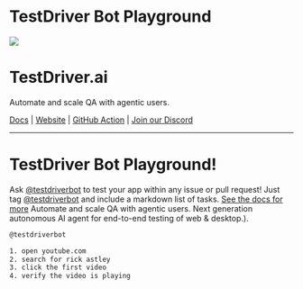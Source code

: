 # TestDriver Bot Playground

<a href="https://testdriver.ai"><img src="https://github.com/dashcamio/testdriver/assets/318295/2a0ad981-8504-46f0-ad97-60cb6c26f1e7"/></a>

# TestDriver.ai

Automate and scale QA with agentic users.

[Docs](https://docs.testdriver.ai) | [Website](https://testdriver.ai) | [GitHub Action](https://github.com/marketplace/actions/testdriver-ai) | [Join our Discord](https://discord.gg/a8Cq739VWn)

---

# TestDriver Bot Playground!

Ask [@testdriverbot](https://github.com/testdriverbot) to test your app within any issue or pull request! Just tag [@testdriverbot](https://github.com/testdriverbot) and include a markdown list of tasks. [See the docs for more](https://docs.testdriver.ai) Automate and scale QA with agentic users. Next generation autonomous AI agent for end-to-end testing of web & desktop.).

```sh
@testdriverbot

1. open youtube.com
2. search for rick astley
3. click the first video
4. verify the video is playing
```
